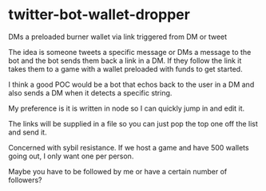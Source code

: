 # twitter-bot-wallet-dropper
DMs a preloaded burner wallet via link triggered from DM or tweet

The idea is someone tweets a specific message or DMs a message to the bot and the bot sends them back a link in a DM. If they follow the link it takes them to a game with a wallet preloaded with funds to get started.

I think a good POC would be a bot that echos back to the user in a DM and also sends a DM when it detects a specific string.

My preference is it is written in node so I can quickly jump in and edit it.

The links will be supplied in a file so you can just pop the top one off the list and send it.

Concerned with sybil resistance. If we host a game and have 500 wallets going out, I only want one per person.

Maybe you have to be followed by me or have a certain number of followers?
